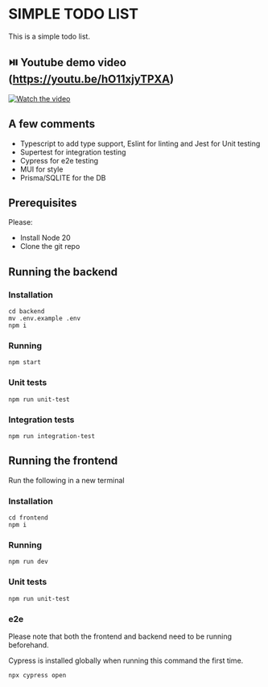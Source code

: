 # SIMPLE TODO LIST

This is a simple todo list.

## ⏯️ Youtube demo video (https://youtu.be/hO11xjyTPXA)

[![Watch the video](https://img.youtube.com/vi/hO11xjyTPXA/maxresdefault.jpg)](https://youtu.be/hO11xjyTPXA)

## A few comments

- Typescript to add type support, Eslint for linting and Jest for Unit testing
- Supertest for integration testing
- Cypress for e2e testing
- MUI for style
- Prisma/SQLITE for the DB

## Prerequisites

Please:
- Install Node 20
- Clone the git repo

## Running the backend

### Installation

```
cd backend
mv .env.example .env
npm i
```

### Running

```
npm start
```

### Unit tests

```
npm run unit-test
```

### Integration tests

```
npm run integration-test
```

## Running the frontend

Run the following in a new terminal

### Installation

```
cd frontend
npm i
```

### Running

```
npm run dev
```

### Unit tests

```
npm run unit-test
```

### e2e
Please note that both the frontend and backend need to be running beforehand.

Cypress is installed globally when running this command the first time.

```
npx cypress open
```
